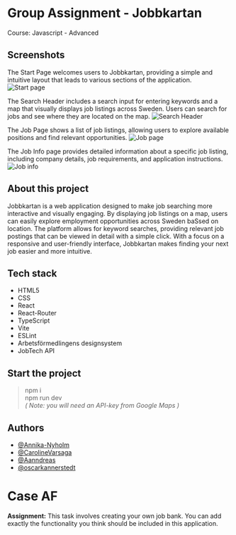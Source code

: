 # Group Assignment - Jobbkartan

Course: Javascript - Advanced

## Screenshots

The Start Page welcomes users to Jobbkartan, providing a simple and intuitive layout that leads to various sections of the application.
![Start page](./src/assets/screenshots/startpage_desktop.png)

The Search Header includes a search input for entering keywords and a map that visually displays job listings across Sweden. Users can search for jobs and see where they are located on the map.
![Search Header](./src/assets/screenshots/searchheader_desktop.png)

The Job Page shows a list of job listings, allowing users to explore available positions and find relevant opportunities.
![Job page](./src/assets/screenshots/jobpage_desktop.png)

The Job Info page provides detailed information about a specific job listing, including company details, job requirements, and application instructions.
![Job info](./src/assets/screenshots/jobinfo_desktop.png)

## About this project

Jobbkartan is a web application designed to make job searching more interactive and visually engaging. By displaying job listings on a map, users can easily explore employment opportunities across Sweden baSsed on location. The platform allows for keyword searches, providing relevant job postings that can be viewed in detail with a simple click. With a focus on a responsive and user-friendly interface, Jobbkartan makes finding your next job easier and more intuitive.

## Tech stack

- HTML5
- CSS
- React
- React-Router
- TypeScript
- Vite
- ESLint
- Arbetsförmedlingens designsystem
- JobTech API

## Start the project

> npm i
> <br>npm run dev
> <br> _( Note: you will need an API-key from Google Maps )_

## Authors

- [@Annika-Nyholm](https://www.github.com/Annika-Nyholm)
- [@CarolineVarsaga](https://www.github.com/CarolineVarsaga)
- [@Aanndreas](https://www.github.com/Aanndreas)
- [@oscarkannerstedt](https://www.github.com/oscarkannerstedt)

# Case AF

**Assignment:**
This task involves creating your own job bank. You can add exactly the functionality you think should be included in this application.
